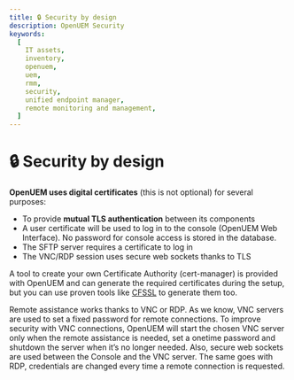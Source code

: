 ```yaml
---
title: 🔒 Security by design
description: OpenUEM Security
keywords:
  [
    IT assets,
    inventory,
    openuem,
    uem,
    rmm,
    security,
    unified endpoint manager,
    remote monitoring and management,
  ]
---
```


# 🔒 Security by design

**OpenUEM uses digital certificates** (this is not optional) for several purposes:

- To provide **mutual TLS authentication** between its components
- A user certificate will be used to log in to the console (OpenUEM Web Interface). No password for console access is stored in the database.
- The SFTP server requires a certificate to log in
- The VNC/RDP session uses secure web sockets thanks to TLS

A tool to create your own Certificate Authority (cert-manager) is provided with OpenUEM and can generate the required certificates during the setup, but you can use proven tools like [CFSSL](https://github.com/cloudflare/cfssl) to generate them too.

Remote assistance works thanks to VNC or RDP. As we know, VNC servers are used to set a fixed password for remote connections. To improve security with VNC connections, OpenUEM will start the chosen VNC server only when the remote assistance is needed, set a onetime password and shutdown the server when it’s no longer needed. Also, secure web sockets are used between the Console and the VNC server. The same goes with RDP, credentials are changed every time a remote connection is requested.
